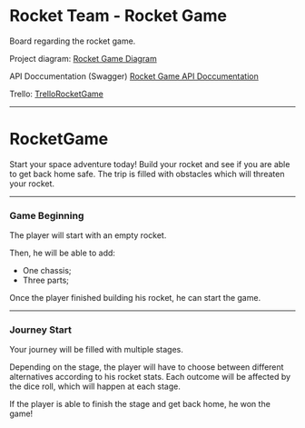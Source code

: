 # Rocket Team - Rocket Game

Board regarding the rocket game.

Project diagram:
[Rocket Game Diagram](https://lucid.app/lucidchart/dced70d6-eda9-4007-9a7e-115767475a14/edit?viewport_loc=-871%2C314%2C4248%2C1965%2C0_0&invitationId=inv_aaec92b2-d07c-4d97-ab15-c6685ff166af)

API Doccumentation (Swagger)
[Rocket Game API Doccumentation](https://rhacp.github.io/Rocket-Game-Swagger/)

Trello:
[TrelloRocketGame](https://trello.com/b/pfw3trlb/rocket-game)

---

# RocketGame

Start your space adventure today! Build your rocket and see if you are able to get back home safe. The trip is filled with obstacles which will threaten your rocket.

---

### Game Beginning

The player will start with an empty rocket.

Then, he will be able to add:

* One chassis;
* Three parts;

Once the player finished building his rocket, he can start the game.

---

### Journey Start

Your journey will be filled with multiple stages.

Depending on the stage, the player will have to choose between different alternatives according to his rocket stats. Each outcome will be affected by the dice roll, which will happen at each stage.

If the player is able to finish the stage and get back home, he won the game!
